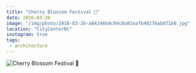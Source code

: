 ```yaml
---
title: "Cherry Blossom Festival 🌺"
date: 2016-03-26
image: "/img/photo/2016-03-26-a84246b4c04c8a01eaf648278abd71b0.jpg"
location: "CityCenterDC"
instagram: true
tags:
 - architecture
---
```


![Cherry Blossom Festival 🌺](/img/photo/2016-03-26-a84246b4c04c8a01eaf648278abd71b0.jpg)
